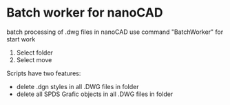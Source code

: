 # Batch worker for nanoCAD
batch processing of .dwg files in nanoCAD 
use command "BatchWorker" for start work

1. Select folder
2. Select move 

Scripts have two features:
- delete .dgn styles in all .DWG files in folder
- delete all SPDS Grafic objects  in all .DWG files in folder
